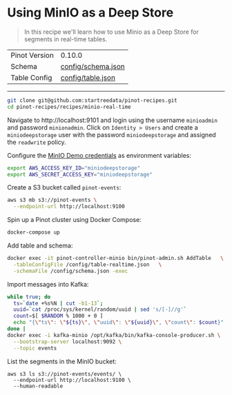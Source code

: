 # Using MinIO as a Deep Store

> In this recipe we'll learn how to use Minio as a Deep Store for segments in real-time tables.

<table>
  <tr>
    <td>Pinot Version</td>
    <td>0.10.0</td>
  </tr>
  <tr>
    <td>Schema</td>
    <td><a href="config/schema.json">config/schema.json</a></td>
  </tr>
    <tr>
    <td>Table Config</td>
    <td><a href="config/table.json">config/table.json</a></td>
  </tr>
</table>


***

```bash
git clone git@github.com:startreedata/pinot-recipes.git
cd pinot-recipes/recipes/minio-real-time
```

Navigate to http://localhost:9101 and login using the username `minioadmin` and password `minionadmin`. 
Click on `Identity > Users` and create a `miniodeepstorage` user with the password `miniodeepstorage` and assigned the `readwrite` policy.

Configure the [MinIO Demo credentials](https://docs.min.io/docs/aws-cli-with-minio) as environment variables:

```bash
export AWS_ACCESS_KEY_ID="miniodeepstorage" 
export AWS_SECRET_ACCESS_KEY="miniodeepstorage" 
```

Create a S3 bucket called `pinot-events`:

```bash
aws s3 mb s3://pinot-events \
  --endpoint-url http://localhost:9100 
```


Spin up a Pinot cluster using Docker Compose:

```bash
docker-compose up
```

Add table and schema:

```bash
docker exec -it pinot-controller-minio bin/pinot-admin.sh AddTable   \
  -tableConfigFile /config/table-realtime.json   \
  -schemaFile /config/schema.json -exec
```


Import messages into Kafka:

```bash
while true; do
  ts=`date +%s%N | cut -b1-13`;
  uuid=`cat /proc/sys/kernel/random/uuid | sed 's/[-]//g'`
  count=$[ $RANDOM % 1000 + 0 ]
  echo "{\"ts\": \"${ts}\", \"uuid\": \"${uuid}\", \"count\": $count}"
done |
docker exec -i kafka-minio /opt/kafka/bin/kafka-console-producer.sh \
  --bootstrap-server localhost:9092 \
  --topic events
```

List the segments in the MinIO bucket:

```
aws s3 ls s3://pinot-events/events/ \
  --endpoint-url http://localhost:9100 \
  --human-readable 
```
